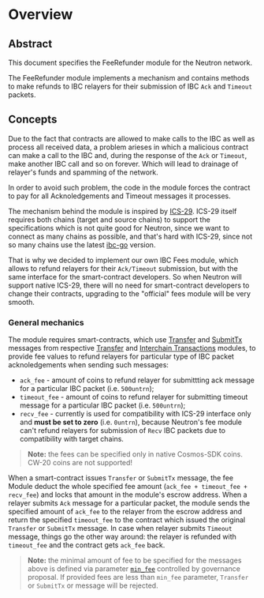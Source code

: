 # Overview

## Abstract

This document specifies the FeeRefunder module for the Neutron network.

The FeeRefunder module implements a mechanism and contains methods to make refunds to IBC relayers for their submission of IBC `Ack` and `Timeout` packets.

## Concepts

Due to the fact that contracts are allowed to make calls to the IBC as well as process all received data, a problem arieses in which a malicious contract can make a call to the IBC and, during the response of the `Ack` or `Timeout`, make another IBC call and so on forever. Which will lead to drainage of relayer's funds and spamming of the network.

In order to avoid such problem, the code in the module forces the contract to pay for all Acknoledgements and Timeout messages it processes.

The mechanism behind the module is inspired by [ICS-29](https://github.com/cosmos/ibc/tree/main/spec/app/ics-029-fee-payment). ICS-29 itself requires both chains (target and source chains) to support the specifications which is not quite good for Neutron, since we want to connect as many chains as possible, and that's hard with ICS-29, since not so many chains use the latest [ibc-go](https://github.com/cosmos/ibc-go) version.

That is why we decided to implement our own IBC Fees module, which allows to refund relayers for their `Ack/Timeout` submission, but with the same interface for the smart-contract developers. So when Neutron will support native ICS-29, there will no need for smart-contract developers to change their contracts, upgrading to the "official" fees module will be very smooth.

### General mechanics
The module requires smart-contracts, which use [Transfer](../transfer/messages#msgtransfer) and [SubmitTx](../interchain-txs/messages#msgsubmittx) messages from respective [Transfer](../transfer/overview) and [Interchain Transactions](../interchain-txs/overview) modules, to provide fee values to refund relayers for particular type of IBC packet acknoledgements when sending such messages:
* `ack_fee` - amount of coins to refund relayer for submittting ack message for a particular IBC packet (i.e. `500untrn`);
* `timeout_fee` - amount of coins to refund relayer for submitting timeout message for a particular IBC packet (i.e. `500untrn`);
* `recv_fee` - currently is used for compatibility with ICS-29 interface only and **must be set to zero** (i.e. `0untrn`), because Neutron's fee module can't refund relayers for submission of `Recv` IBC packets due to compatibility with target chains.

> **Note:** the fees can be specified only in native Cosmos-SDK coins. CW-20 coins are not supported!

When a smart-contract issues `Transfer` or `SubmitTx` message, the fee Module deduct the whole specified fee amount (`ack_fee + timeout_fee + recv_fee`) and locks that amount in the module's escrow address. When a relayer submits `Ack` message for a particular packet, the module sends the specified amount of `ack_fee` to the relayer from the escrow address and return the specified `timeout_fee` to the contract which issued the original `Transfer` or `SubmitTx` message. In case when relayer submits `Timeout` message, things go the other way around: the relayer is refunded with `timeout_fee` and the contract gets `ack_fee` back.

> **Note:** the minimal amount of fee to be specified for the messages above is defined via parameter [`min_fee`](https://github.com/neutron-org/neutron/blob/v1.0.4/proto/feerefunder/params.proto#L13) controlled by governance proposal.
If provided fees are less than `min_fee` parameter, `Transfer` or `SubmitTx` or message will be rejected.